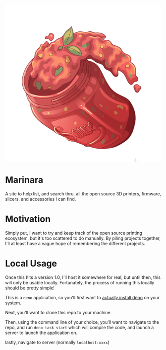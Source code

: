 <p align="center">
  <img src="./static/sauce_small.png" />
</p>

# Marinara


A site to help list, and search thru, all the open source 3D printers, firmware, slicers, and accessories I can find.

# Motivation

Simply put, I want to try and keep track of the open source printing ecosystem, but it's too scattered to do manually.
By piling projects together, I'll at least have a vague hope of remembering the different projects.

# Local Usage

Once this hits a version 1.0, I'll host it somewhere for real, but until then, this will only be usable locally.
Fortunately, the process of running this locally should be pretty simple!

This is a `deno` application, so you'll first want to
[actually install deno](https://docs.deno.com/runtime/manual/getting_started/installation) on your system.

Next, you'll want to clone this repo to your machine.

Then, using the command line of your choice, you'll want to navigate to the repo, and run `deno task start` which will
compile the code, and launch a server to launch the application on.

lastly, navigate to server (normally `localhost:xxxx`)
